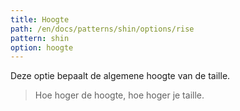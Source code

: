 ```yaml
---
title: Hoogte
path: /en/docs/patterns/shin/options/rise
pattern: shin
option: hoogte
---
```


Deze optie bepaalt de algemene hoogte van de taille.

> Hoe hoger de hoogte, hoe hoger je taille.